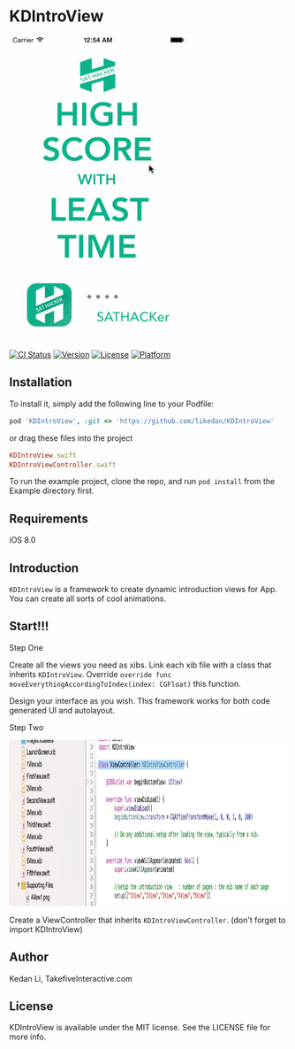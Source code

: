 # KDIntroView

<img src="Imgs/showup.gif" width="320" height="550"/>

[![CI Status](http://img.shields.io/travis/likedan/KDIntroView.svg?style=flat)](https://travis-ci.org/likedan/KDIntroView)
[![Version](https://img.shields.io/cocoapods/v/KDIntroView.svg?style=flat)](http://cocoapods.org/pods/KDIntroView)
[![License](https://img.shields.io/cocoapods/l/KDIntroView.svg?style=flat)](http://cocoapods.org/pods/KDIntroView)
[![Platform](https://img.shields.io/cocoapods/p/KDIntroView.svg?style=flat)](http://cocoapods.org/pods/KDIntroView)

## Installation

To install
it, simply add the following line to your Podfile:

```ruby
pod 'KDIntroView', :git => 'https://github.com/likedan/KDIntroView'
```
or drag these files into the project

```ruby
KDIntroView.swift
KDIntroViewController.swift
```
To run the example project, clone the repo, and run `pod install` from the Example directory first.

## Requirements
iOS 8.0

## Introduction
`KDIntroView` is a framework to create dynamic introduction views for App. You can create all sorts of cool animations.

## Start!!!

Step One


Create all the views you need as xibs. Link each xib file with a class that inherits `KDIntroView`. Override `override func moveEverythingAccordingToIndex(index: CGFloat)` this function.



Design your interface as you wish. This framework works for both code generated UI and autolayout.



Step Two

<img src="Imgs/inst1.jpg" width="700" height="300"/>

Create a ViewController that inherits `KDIntroViewController`. (don't forget to import KDIntroView)


## Author

Kedan Li, TakefiveInteractive.com

## License

KDIntroView is available under the MIT license. See the LICENSE file for more info.
